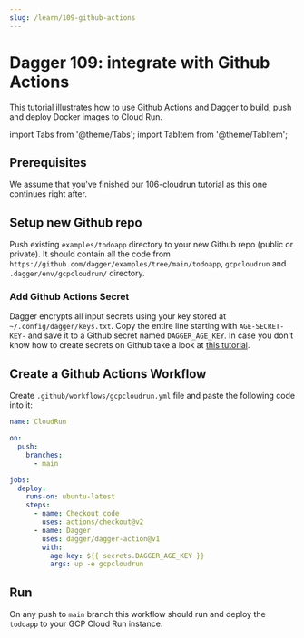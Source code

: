 ```yaml
---
slug: /learn/109-github-actions
---
```


# Dagger 109: integrate with Github Actions

This tutorial illustrates how to use Github Actions and Dagger to build, push and deploy Docker images to Cloud Run.

import Tabs from '@theme/Tabs';
import TabItem from '@theme/TabItem';

## Prerequisites

We assume that you've finished our 106-cloudrun tutorial as this one continues right after.

## Setup new Github repo

Push existing `examples/todoapp` directory to your new Github repo (public or private). It should contain all the code
from `https://github.com/dagger/examples/tree/main/todoapp`, `gcpcloudrun` and `.dagger/env/gcpcloudrun/` directory.

### Add Github Actions Secret

Dagger encrypts all input secrets using your key stored at `~/.config/dagger/keys.txt`. Copy the entire line starting
with `AGE-SECRET-KEY-` and save it to a Github secret named `DAGGER_AGE_KEY`. In case you don't know how to create
secrets on Github take a look at [this tutorial](https://docs.github.com/en/actions/reference/encrypted-secrets).

## Create a Github Actions Workflow

Create `.github/workflows/gcpcloudrun.yml` file and paste the following code into it:

```yaml title=".github/workflows/gcpcloudrun.yml"
name: CloudRun

on:
  push:
    branches:
      - main

jobs:
  deploy:
    runs-on: ubuntu-latest
    steps:
      - name: Checkout code
        uses: actions/checkout@v2
      - name: Dagger
        uses: dagger/dagger-action@v1
        with:
          age-key: ${{ secrets.DAGGER_AGE_KEY }}
          args: up -e gcpcloudrun
```

## Run

On any push to `main` branch this workflow should run and deploy the `todoapp` to your GCP Cloud Run instance.
